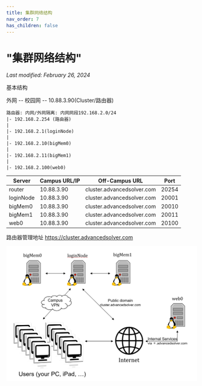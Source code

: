 ```yaml
---
title: 集群网络结构
nav_order: 7
has_children: false
---
```


# "集群网络结构"

*Last modified: February 26, 2024*

基本结构

外网 -- 校园网 -- 10.88.3.90(Cluster/路由器)

~~~
路由器: 内网/外网隔离: 内网网段192.168.2.0/24
|- 192.168.2.254 (路由器)
|
|- 192.168.2.1(loginNode)
|
|- 192.168.2.10(bigMem0)
|
|- 192.168.2.11(bigMem1)
|
|- 192.168.2.100(web0)

~~~


|   Server   | Campus URL/IP |       Off-Campus URL       | Port  |
| ---------- | ------------- | -------------------------- | ----- |
| router     | 10.88.3.90    | cluster.advancedsolver.com | 20254 |
| loginNode  | 10.88.3.90    | cluster.advancedsolver.com | 20001 |
| bigMem0    | 10.88.3.90    | cluster.advancedsolver.com | 20010 |
| bigMem1    | 10.88.3.90    | cluster.advancedsolver.com | 20011 |
| web0       | 10.88.3.90    | cluster.advancedsolver.com | 20100 |

路由器管理地址
https://cluster.advancedsolver.com

![Fig: network-topology](/guide/figure/user-topology.png)

